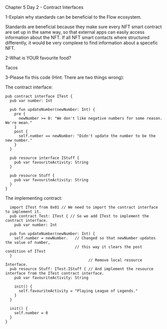 Chapter 5 Day 2 - Contract Interfaces

1-Explain why standards can be beneficial to the Flow ecosystem.

Standards are beneficial because they make sure every NFT smart contract are set up in the same way,
so that external apps can easily access information about the NFT. If all NFT smart contacts where 
structured differently, it would be very complexe to find information about a specefic NFT.

2-What is YOUR favourite food?

Tacos

3-Please fix this code (Hint: There are two things wrong):

The contract interface:

``` cadence
pub contract interface ITest {
  pub var number: Int
  
  pub fun updateNumber(newNumber: Int) {
    pre {
      newNumber >= 0: "We don't like negative numbers for some reason. We're mean."
    }
    post {
      self.number == newNumber: "Didn't update the number to be the new number."
    }
  }

  pub resource interface IStuff {
    pub var favouriteActivity: String
  }

  pub resource Stuff {
    pub var favouriteActivity: String
  }
}
```
The implementing contract:

``` cadence
  import ITest from 0x01 // We need to import the contract interface to implement it.
  pub contract Test: ITest { // So we add ITest to implement the contract interface.
    pub var number: Int
  
  pub fun updateNumber(newNumber: Int) {
    self.number = newNumber.   // Changed so that newNumber updates the value of number, 
                               // this way it clears the post condition of ITest
  }
                                     // Remove local resource Interface.
  pub resource Stuff: ITest.IStuff { // And implement the resource interface from the ITest contract interface.
    pub var favouriteActivity: String

    init() {
      self.favouriteActivity = "Playing League of Legends."
    }
  }

  init() {
    self.number = 0
  }
}
```
